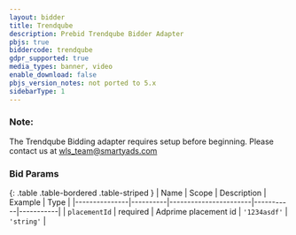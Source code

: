 ```yaml
---
layout: bidder
title: Trendqube
description: Prebid Trendqube Bidder Adapter
pbjs: true
biddercode: trendqube
gdpr_supported: true
media_types: banner, video
enable_download: false
pbjs_version_notes: not ported to 5.x
sidebarType: 1
---
```


### Note:

The Trendqube Bidding adapter requires setup before beginning. Please contact us at wls_team@smartyads.com

### Bid Params

{: .table .table-bordered .table-striped }
| Name          | Scope    | Description           | Example   | Type      |
|---------------|----------|-----------------------|-----------|-----------|
| `placementId`      | required | Adprime placement id         | `'1234asdf'`    | `'string'` |
